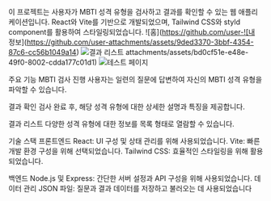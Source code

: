 이 프로젝트는 사용자가 MBTI 성격 유형을 검사하고 결과를 확인할 수 있는 웹 애플리케이션입니다. React와 Vite를 기반으로 개발되었으며, Tailwind CSS와 styld component를 활용하여 스타일링되었습니다.
![홈](https://github.com/user-![내 정보](https://github.com/user-attachments/assets/9ded3370-3bbf-4354-87c6-cc56b1049a14)
![결과 리스트](https://github.com/user-attachments/assets/cd6d0ab2-ced8-4cb9-b01e-883a9833901a)
attachments/assets/bd0cf51e-e48e-49f0-8002-cdda177c01d1)
![테스트 페이지](https://github.com/user-attachments/assets/a54e3006-74ba-4a35-bb8c-3de71f116602)

주요 기능
MBTI 검사 진행
사용자는 일련의 질문에 답변하여 자신의 MBTI 성격 유형을 파악할 수 있습니다.

결과 확인
검사 완료 후, 해당 성격 유형에 대한 상세한 설명과 특징을 제공합니다.

결과 리스트
다양한 성격 유형에 대한 정보를 목록 형태로 열람할 수 있습니다.

기술 스택
프론트엔드
React: UI 구성 및 상태 관리를 위해 사용되었습니다.
Vite: 빠른 개발 환경 구성을 위해 선택되었습니다.
Tailwind CSS: 효율적인 스타일링을 위해 활용되었습니다.

백엔드
Node.js 및 Express: 간단한 서버 설정과 API 구성을 위해 사용되었습니다.
데이터 관리
JSON 파일: 질문과 결과 데이터를 저장하고 불러오는 데 사용되었습니다


